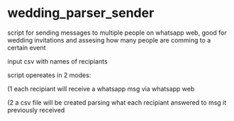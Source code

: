 # wedding_parser_sender
script for sending messages to multiple people on whatsapp web, good for wedding invitations
and assesing how many people are comming to a certain event

input csv with names of recipiants

script opereates in 2 modes:

 (1 each recipiant will receive a whatsapp msg via whatsapp web
 
 (2 a csv file will be created parsing what each recipiant answered to msg it previously received
